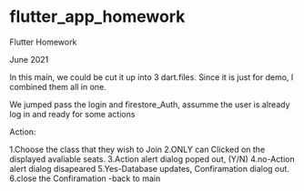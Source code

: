 # flutter_app_homework
 
 Flutter Homework

 June 2021
 
 In this main, we could be cut it up into 3 dart.files. Since it is just for demo,
 I combined them all in one.
 
  We jumped pass the login and firestore_Auth, assumme the user is already log in
  and ready for some actions
 
  Action:
 
  1.Choose the class that they wish to Join
  2.ONLY can Clicked on the displayed avaliable seats.
  3.Action alert dialog poped out, (Y/N)
  4.no-Action alert dialog disapeared
  5.Yes-Database updates, Confiramation dialog out.
       6.close the Confiramation -back to main
 
